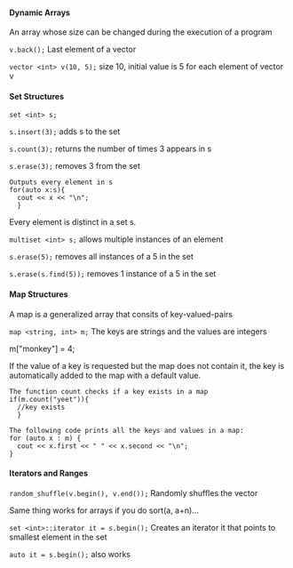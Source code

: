 #### Dynamic Arrays
An array whose size can be changed during the execution of a program

`v.back();` Last element of a vector

`vector <int> v(10, 5);` size 10, initial value is 5 for each element of vector v

#### Set Structures
`set <int> s;`
  
`s.insert(3);` adds s to the set

`s.count(3);` returns the number of times 3 appears in s

`s.erase(3);` removes 3 from the set
  
```
Outputs every element in s
for(auto x:s){ 
  cout << x << "\n";
  }
```
Every element is distinct in a set s.

`multiset <int> s;` allows multiple instances of an element
  
`s.erase(5);` removes all instances of a 5 in the set

`s.erase(s.find(5));` removes 1 instance of a 5 in the set

#### Map Structures
A map is a generalized array that consits of key-valued-pairs

`map <string, int> m;` The keys are strings and the values are integers

m["monkey"] = 4; 

If the value of a key is requested but the map does not contain it, the key is automatically added to the map with a default value.

```
The function count checks if a key exists in a map
if(m.count("yeet")){
  //key exists
  }
```

```
The following code prints all the keys and values in a map:
for (auto x : m) {
  cout << x.first << " " << x.second << "\n";
}
```

#### Iterators and Ranges
`random_shuffle(v.begin(), v.end());` Randomly shuffles the vector

Same thing works for arrays if you do sort(a, a+n)...

`set <int>::iterator it = s.begin();` Creates an iterator it that points to smallest element in the set

`auto it = s.begin();` also works


























